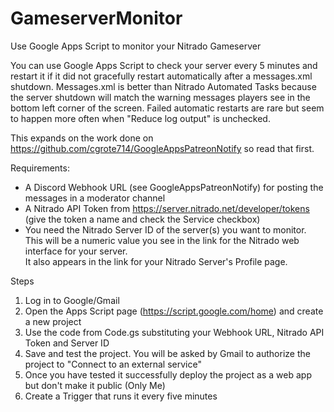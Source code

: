 # GameserverMonitor
Use Google Apps Script to monitor your Nitrado Gameserver

You can use Google Apps Script to check your server every 5 minutes and restart it if it did not gracefully restart automatically after a messages.xml shutdown.
Messages.xml is better than Nitrado Automated Tasks because the server shutdown will match the warning messages players see in the bottom left corner of the screen.
Failed automatic restarts are rare but seem to happen more often when "Reduce log output" is unchecked.

This expands on the work done on https://github.com/cgrote714/GoogleAppsPatreonNotify so read that first.

Requirements:
- A Discord Webhook URL (see GoogleAppsPatreonNotify) for posting the messages in a moderator channel
- A Nitrado API Token from https://server.nitrado.net/developer/tokens (give the token a name and check the Service checkbox)
- You need the Nitrado Server ID of the server(s) you want to monitor.  
This will be a numeric value you see in the link for the Nitrado web interface for your server.  
It also appears in the link for your Nitrado Server's Profile page.

Steps
1. Log in to Google/Gmail
2. Open the Apps Script page (https://script.google.com/home) and create a new project
3. Use the code from Code.gs substituting your Webhook URL, Nitrado API Token and Server ID
4. Save and test the project.  You will be asked by Gmail to authorize the project to "Connect to an external service"
5. Once you have tested it successfully deploy the project as a web app but don't make it public (Only Me)
6. Create a Trigger that runs it every five minutes
